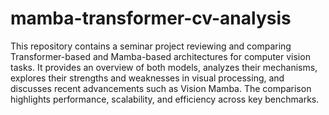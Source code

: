 # mamba-transformer-cv-analysis

This repository contains a seminar project reviewing and comparing Transformer-based and Mamba-based architectures for computer vision tasks. It provides an overview of both models, analyzes their mechanisms, explores their strengths and weaknesses in visual processing, and discusses recent advancements such as Vision Mamba. The comparison highlights performance, scalability, and efficiency across key benchmarks.
